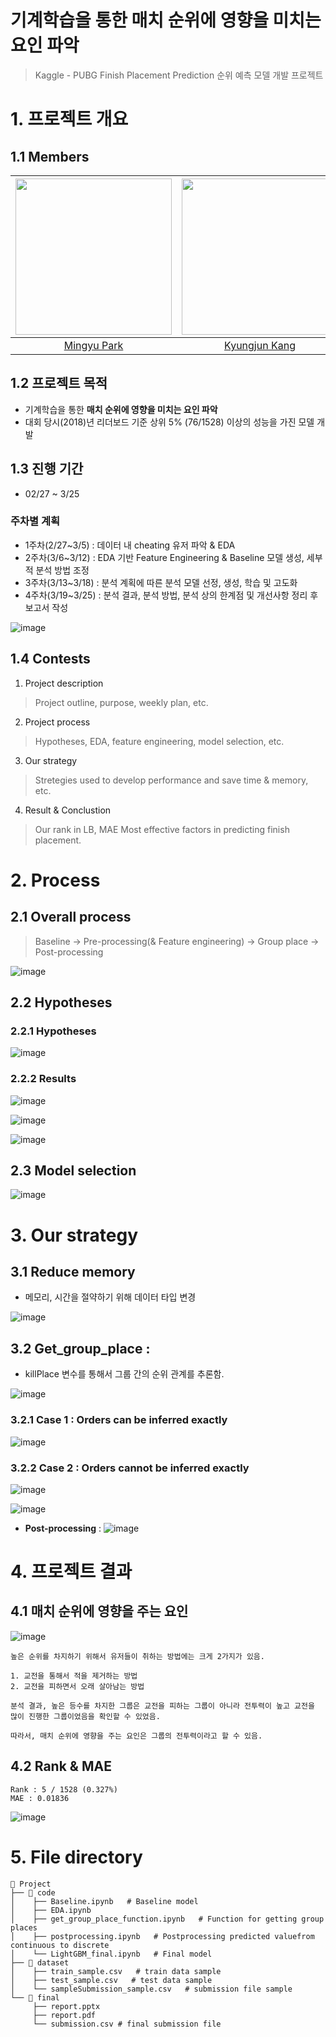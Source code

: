 # 기계학습을 통한 매치 순위에 영향을 미치는 요인 파악

> Kaggle - PUBG Finish Placement Prediction 순위 예측 모델 개발 프로젝트

# 1. 프로젝트 개요

## 1.1 Members 

<div align=center>

|[<img src="https://avatars.githubusercontent.com/u/73567364?v=4" width = "250"/></a>](https://github.com/mg4432)|[<img src="https://avatars.githubusercontent.com/u/73216281?v=4" width = "250"/></a>](https://github.com/kangjun205)|
|:--:|:--:|
|[Mingyu Park](https://github.com/mg4432/)|[Kyungjun Kang](https://github.com/kangjun205)|

</div>

## 1.2 프로젝트 목적
- 기계학습을 통한 **매치 순위에 영향을 미치는 요인 파악**
- 대회 당시(2018)년 리더보드 기준 상위 5% (76/1528) 이상의 성능을 가진 모델 개발 

## 1.3 진행 기간 
- 02/27 ~  3/25
### 주차별 계획
- 1주차(2/27~3/5) : 데이터 내 cheating 유저 파악 & EDA
- 2주차(3/6~3/12) : EDA 기반 Feature Engineering & Baseline 모델 생성, 세부적 분석 방법 조정
- 3주차(3/13~3/18) : 분석 계획에 따른 분석 모델 선정, 생성, 학습 및 고도화
- 4주차(3/19~3/25) : 분석 결과, 분석 방법, 분석 상의 한계점 및 개선사항 정리 후 보고서 작성 
 
![image](https://user-images.githubusercontent.com/73567364/228247433-fb80f097-f4ca-4dce-8a26-8ee172b6e918.png)


## 1.4 Contests
1. Project description
> Project outline, purpose, weekly plan, etc.
2. Project process
> Hypotheses, EDA, feature engineering, model selection, etc.
3. Our strategy
> Stretegies used to develop performance and save time & memory, etc.
4. Result & Conclustion
> Our rank in LB, MAE
> Most effective factors in predicting finish placement.

# 2. Process
## 2.1 Overall process

> Baseline → Pre-processing(& Feature engineering) → Group place → Post-processing

![image](https://user-images.githubusercontent.com/73567364/228247822-7830d064-8b5d-4d6d-9a30-98690f0a23da.png)

## 2.2 Hypotheses 

### 2.2.1 Hypotheses

![image](https://user-images.githubusercontent.com/73567364/228257858-7eaec8a1-d18b-421f-ab0c-d5f848082324.png)

### 2.2.2 Results 

![image](https://user-images.githubusercontent.com/73567364/228258283-8eeca85b-eff8-4257-8691-fb659e6c68e9.png)

![image](https://user-images.githubusercontent.com/73567364/228258358-0e954b55-5ad3-4d7b-a8a8-f5e4035391a9.png)

![image](https://user-images.githubusercontent.com/73567364/228258392-dafed0b9-3e56-4789-b8bf-d860eed61c12.png)

## 2.3 Model selection 

![image](https://user-images.githubusercontent.com/73567364/228258594-bed1762d-d0c2-475e-9c78-d6f6d15581c6.png)

# 3. Our strategy

## 3.1 Reduce memory

- 메모리, 시간을 절약하기 위해 데이터 타입 변경

![image](https://user-images.githubusercontent.com/73567364/228252684-dfcbf94a-eca0-4320-b6b9-9b5149c9707d.png)

## 3.2 Get_group_place :
- killPlace 변수를 통해서 그룹 간의 순위 관계를 추론함.

![image](https://user-images.githubusercontent.com/73567364/228252065-b4cf4ce4-d985-4fec-8b1f-5509c2243095.png)

### 3.2.1 Case 1 : Orders can be inferred exactly

![image](https://user-images.githubusercontent.com/73567364/228252533-d9c9b970-efb4-4c4e-a6d4-799a20143512.png)

### 3.2.2 Case 2 : Orders cannot be inferred exactly

![image](https://user-images.githubusercontent.com/73567364/228252776-7e7d9cbe-7ed7-42a2-bcad-ce582ac3ea29.png)

![image](https://user-images.githubusercontent.com/73567364/228252878-3ccb6525-92b9-4280-85d4-a8dd093c4029.png)  

- **Post-processing** :
![image](https://user-images.githubusercontent.com/73567364/228253557-cd1e88d0-a508-4f0e-a9aa-453d41f4a0c5.png)


# 4. 프로젝트 결과

## 4.1 매치 순위에 영향을 주는 요인

![image](https://user-images.githubusercontent.com/73567364/228254597-8a42fb03-36c8-4dd0-a23b-163a7efe8904.png)

```{r}
높은 순위를 차지하기 위해서 유저들이 취하는 방법에는 크게 2가지가 있음. 

1. 교전을 통해서 적을 제거하는 방법 
2. 교전을 피하면서 오래 살아남는 방법 

분석 결과, 높은 등수를 차지한 그룹은 교전을 피하는 그룹이 아니라 전투력이 높고 교전을 많이 진행한 그룹이었음을 확인할 수 있었음.
```

```
따라서, 매치 순위에 영향을 주는 요인은 그룹의 전투력이라고 할 수 있음.
```
## 4.2 Rank & MAE

```
Rank : 5 / 1528 (0.327%) 
MAE : 0.01836
```

![image](https://user-images.githubusercontent.com/73567364/228254810-c06e1ffc-2a5d-451c-b114-6b4f2f2876bd.png)

# 5. File directory
```
📂 Project
├── 📂 code
│    ├── Baseline.ipynb   # Baseline model
│    ├── EDA.ipynb   
│    ├── get_group_place_function.ipynb   # Function for getting group places
│    ├── postprocessing.ipynb   # Postprocessing predicted valuefrom continuous to discrete
│    └── LightGBM_final.ipynb   # Final model
├── 📂 dataset
│    ├── train_sample.csv   # train data sample
│    ├── test_sample.csv   # test data sample
│    └── sampleSubmission_sample.csv   # submission file sample
└── 📂 final
     ├── report.pptx 
     ├── report.pdf 
     └── submission.csv # final submission file
```


